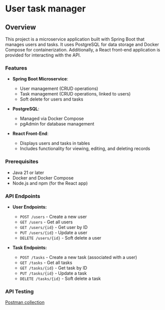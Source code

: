# User task manager

## Overview

This project is a microservice application built with Spring Boot that manages users and tasks. It uses PostgreSQL for data storage and Docker Compose for containerization. Additionally, a React front-end application is provided for interacting with the API.

### Features

- **Spring Boot Microservice**:
    - User management (CRUD operations)
    - Task management (CRUD operations, linked to users)
    - Soft delete for users and tasks

- **PostgreSQL**:
    - Managed via Docker Compose
    - pgAdmin for database management

- **React Front-End**:
    - Displays users and tasks in tables
    - Includes functionality for viewing, editing, and deleting records

### Prerequisites

- Java 21 or later
- Docker and Docker Compose
- Node.js and npm (for the React app)

### API Endpoints

- **User Endpoints:**
    - `POST /users` - Create a new user
    - `GET /users` - Get all users
    - `GET /users/{id}` - Get user by ID
    - `PUT /users/{id}` - Update a user
    - `DELETE /users/{id}` - Soft delete a user

- **Task Endpoints:**
    - `POST /tasks` - Create a new task (associated with a user)
    - `GET /tasks` - Get all tasks
    - `GET /tasks/{id}` - Get task by ID
    - `PUT /tasks/{id}` - Update a task
    - `DELETE /tasks/{id}` - Soft delete a task

### API Testing  
[Postman collection](https://www.postman.com/orbital-module-architect-99572680/workspace/bdo/collection/37212079-996dde6b-41a2-4716-9173-80f63b96b7c8?action=share&creator=37212079)